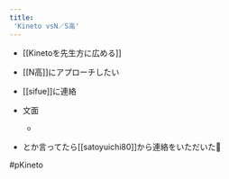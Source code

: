 ```yaml
---
title:
 'Kineto vsN／S高'
---
```


- [[Kinetoを先生方に広める]]

- [[N高]]にアプローチしたい
- [[sifue]]に連絡
- 文面
    - >
- とか言ってたら[[satoyuichi80]]から連絡をいただいた🙏

#pKineto